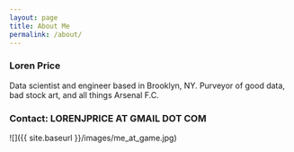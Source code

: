 ```yaml
---
layout: page
title: About Me
permalink: /about/
---
```



### Loren Price 
Data scientist and engineer based in Brooklyn, NY. 
Purveyor of good data, bad stock art, and all things Arsenal F.C.

### Contact: LORENJPRICE AT GMAIL DOT COM 

![]({{ site.baseurl }}/images/me_at_game.jpg)


